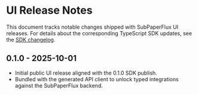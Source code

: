 # UI Release Notes

This document tracks notable changes shipped with SubPaperFlux UI releases. For details about the corresponding TypeScript SDK updates, see the [SDK changelog](../sdk/CHANGELOG.md).

## 0.1.0 - 2025-10-01

- Initial public UI release aligned with the 0.1.0 SDK publish.
- Bundled with the generated API client to unlock typed integrations against the SubPaperFlux backend.
